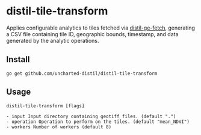 # distil-tile-transform
Applies configurable analytics to tiles fetched via [distil-ge-fetch](https://github.com/uncharted-distil/distil-ge-fetch), 
generating a CSV file containing tile ID, geographic bounds, timestamp, and data generated by the analytic operations.

## Install
```console
go get github.com/uncharted-distil/distil-tile-transform
```

## Usage
```
distil-tile-transform [flags] 

- input Input directory containing geotiff files. (default ".")
- operation Operation to perform on the tiles. (default "mean_NDVI")
- workers Number of workers (default 8)
```
